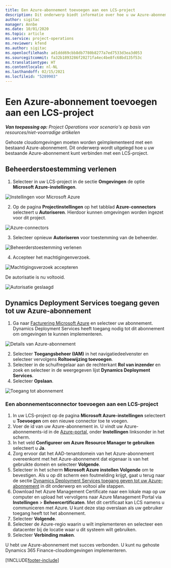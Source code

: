 ```yaml
---
title: Een Azure-abonnement toevoegen aan een LCS-project
description: Dit onderwerp biedt informatie over hoe u uw Azure-abonnement kunt verbinden met een LCS-project.
author: sigitac
manager: Annbe
ms.date: 10/01/2020
ms.topic: article
ms.service: project-operations
ms.reviewer: kfend
ms.author: sigitac
ms.openlocfilehash: ad1ddd69cbb8db7780b8277a7ed7533d3ea3d053
ms.sourcegitcommit: fa32b1893286f20271fa4ec4be8fc68bd135f53c
ms.translationtype: HT
ms.contentlocale: nl-NL
ms.lasthandoff: 02/15/2021
ms.locfileid: "5289903"
---
```

# <a name="add-an-azure-subscription-to-an-lcs-project"></a>Een Azure-abonnement toevoegen aan een LCS-project

_**Van toepassing op:** Project Operations voor scenario's op basis van resources/niet-voorradige artikelen_

Gehoste cloudomgevingen moeten worden geïmplementeerd met een bestaand Azure-abonnement. Dit onderwerp wordt uitgelegd hoe u uw bestaande Azure-abonnement kunt verbinden met een LCS-project. 

## <a name="grant-admin-consent"></a>Beheerderstoestemming verlenen

1. Selecteer in uw LCS-project in de sectie **Omgevingen** de optie **Microsoft Azure-instellingen**.

![Instellingen voor Microsoft Azure](./media/1MicrosoftAzureSettings.png)

2. Op de pagina **Projectinstellingen** op het tabblad **Azure-connectors** selecteert u **Autoriseren**. Hierdoor kunnen omgevingen worden ingezet voor dit project.

![Azure-connectors](./media/2AzureConnectors.png)

3. Selecteer opnieuw **Autoriseren** voor toestemming van de beheerder.

![Beheerderstoestemming verlenen](./media/3GrantAdminConsent.png)

4. Accepteer het machtigingenverzoek.

![Machtigingsverzoek accepteren](./media/4AcceptPermissionRequest.png)

De autorisatie is nu voltooid. 

![Autorisatie geslaagd](./media/5AuthorizationComplete.png)

## <a name="provide-dynamics-deployment-services-access-to-your-azure-subscription"></a><a name="provide"></a>Dynamics Deployment Services toegang geven tot uw Azure-abonnement

1. Ga naar [Facturering Microsoft Azure](https://portal.azure.com/#blade/Microsoft\_Azure\_Billing/SubscriptionsBlade) en selecteer uw abonnement. Dynamics Deployment Services heeft toegang nodig tot dit abonnement om omgevingen te kunnen implementeren.

![Details van Azure-abonnement](./media/6AzureSubscription.png)

2. Selecteer **Toegangsbeheer (IAM)** in het navigatiedeelvenster en selecteer vervolgens **Roltoewijzing toevoegen**.
3. Selecteer in de schuifregelaar aan de rechterkant **Rol van inzender** en zoek en selecteer in de weergegeven lijst **Dynamics Deployment Services**. 
4. Selecteer **Opslaan**.

![Toegang tot abonnement](./media/7SubscriptionAccess.png)

### <a name="add-a-subscription-connector-to-an-lcs-project"></a>Een abonnementsconnector toevoegen aan een LCS-project

1. In uw LCS-project op de pagina **Microsoft Azure-instellingen** selecteert u **Toevoegen** om een nieuwe connector toe te voegen.
2. Voer de id van uw Azure-abonnement in. U vindt uw Azure-abonnements-id in de [Azure-portal](https://ms.portal.azure.com/), onder **Instellingen** linksonder in het scherm.
3. In het veld **Configureer om Azure Resource Manager te gebruiken** selecteert u **Ja**.
4. Zorg ervoor dat het AAD-tenantdomein van het Azure-abonnement overeenkomt met het Azure-abonnement dat eigenaar is van het gebruikte domein en selecteer **Volgende**.
5. Selecteer in het scherm **Microsoft Azure instellen** **Volgende** om te bevestigen. Als u op dit scherm een foutmelding krijgt, gaat u terug naar de sectie [Dynamics Deployment Services toegang geven tot uw Azure-abonnement](#provide) in dit onderwerp en voltooi alle stappen.
6. Download het Azure Management Certificate naar een lokale map op uw computer en upload het vervolgens naar Azure Management Portal via **Instellingen** > **Beheercertificaten**. Met dit certificaat kan LCS namens u communiceren met Azure. U kunt deze stap overslaan als uw gebruiker toegang heeft tot het abonnement.
7. Selecteer **Volgende**.
8. Selecteer de Azure-regio waarin u wilt implementeren en selecteer een datacenter bij de locatie waar u dit systeem wilt gebruiken.
9.  Selecteer **Verbinding maken**.

U hebt uw Azure-abonnement met succes verbonden. U kunt nu gehoste Dynamics 365 Finance-cloudomgevingen implementeren.




[!INCLUDE[footer-include](../includes/footer-banner.md)]